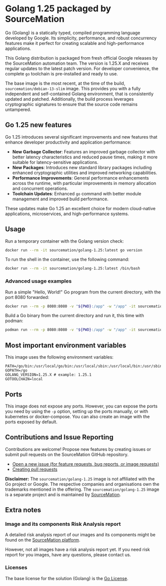 # Golang 1.25 packaged by SourceMation

Go (Golang) is a statically typed, compiled programming language developed by
Google. Its simplicity, performance, and robust concurrency features make it perfect for
creating scalable and high-performance applications.

This Golang distribution is packaged from fresh official Google releases by the
SourceMation automation team. The version is 1.25.X and receives regular updates
to the latest patch version. For developer convenience, the complete `go` toolchain is
pre-installed and ready to use.

The base image is the most recent, at the time of the build,
`sourcemation/debian-13-slim` image. This provides you with a fully independent and
self-contained Golang environment, that is consistently updated and patched.
Additionally, the build process leverages cryptographic signatures to ensure
that the source code remains untampered.

## Go 1.25 new features

Go 1.25 introduces several significant improvements and new features that enhance developer productivity and application performance:

- **New Garbage Collector**: Features an improved garbage collector with better latency characteristics and reduced
  pause times, making it more suitable for latency-sensitive applications.
- **New Packages**: Introduces new standard library packages including enhanced cryptographic utilities and improved
  networking capabilities.
- **Performance Improvements**: General performance enhancements across the runtime, with particular improvements in
  memory allocation and concurrent operations.
- **Toolchain Updates**: Enhanced `go` command with better module management and improved build performance.

These updates make Go 1.25 an excellent choice for modern cloud-native applications, microservices, and high-performance
systems.

## Usage

Run a temporary container with the Golang version check:

```bash
docker run --rm -it sourcemation/golang-1.25:latest go version
```

To run the shell in the container, use the following command:

```bash
docker run --rm -it sourcemation/golang-1.25:latest /bin/bash
```

### Advanced usage examples

Run a simple "Hello, World!" Go program from the current directory, with the
port 8080 forwarded:

```bash
docker run --rm -p 8080:8080 -v "${PWD}:/app" -w "/app" -it sourcemation/golang-1.25:latest sh -c 'go run main.go'
```

Build a Go binary from the current directory and run it, this time with podman:

```bash
podman run --rm -p 8080:8080 -v "${PWD}:/app" -w "/app" -it sourcemation/golang-1.25:latest sh -c 'go build -o myapp && ./myapp'
```

## Most important environment variables

This image uses the following environment variables:

```
PATH=/go/bin:/usr/local/go/bin:/usr/local/sbin:/usr/local/bin:/usr/sbin:/usr/bin:/sbin:/bin
GOPATH=/go
GOLANG_VERSION=1.25.X # example: 1.25.1
GOTOOLCHAIN=local
```

## Ports

This image does not expose any ports. However, you can expose the ports you
need by using the `-p` option, setting up the ports manually, or with
kubernetes or docker-compose. You can also create an image with the ports
exposed by default.

## Contributions and Issue Reporting

Contributions are welcome! Propose new features by creating issues or submit
pull requests on the SourceMation GitHub repository.

- [Open a new issue (for feature requests, bug reports, or image requests)](https://github.com/SourceMation/images/issues/new/choose)
- [Creating pull requests](https://github.com/SourceMation/images/compare)


**Disclaimer:** The `sourcemation/golang-1.25` image is not affiliated with the
Go project or Google. The respective companies and organisations own the
trademarks mentioned in the offering. The `sourcemation/golang-1.25` image is a
separate project and is maintained by [SourceMation](https://sourcemation.com).

## Extra notes

### Image and its components Risk Analysis report

A detailed risk analysis report of our images and its components might be found
on the [SourceMation platform](https://www.sourcemation.com/).

However, not all images have a risk analysis report yet. If you need risk report
for you images, have any questions, please contact us.

### Licenses

The base license for the solution (Golang) is the [Go
License](https://golang.org/LICENSE).
